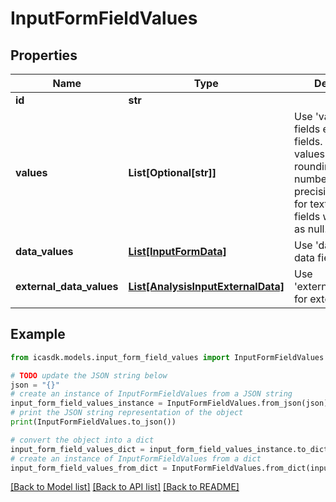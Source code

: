 # InputFormFieldValues


## Properties

Name | Type | Description | Notes
------------ | ------------- | ------------- | -------------
**id** | **str** |  | 
**values** | **List[Optional[str]]** | Use &#39;values&#39; for all fields except data fields. Use string values to avoid rounding of numbers with a high precision. &#39;&#39; values for textbox type fields will be treated as null. | [optional] 
**data_values** | [**List[InputFormData]**](InputFormData.md) | Use &#39;dataValues&#39; for data fields. | [optional] 
**external_data_values** | [**List[AnalysisInputExternalData]**](AnalysisInputExternalData.md) | Use &#39;externalDataValues&#39; for external data | [optional] 

## Example

```python
from icasdk.models.input_form_field_values import InputFormFieldValues

# TODO update the JSON string below
json = "{}"
# create an instance of InputFormFieldValues from a JSON string
input_form_field_values_instance = InputFormFieldValues.from_json(json)
# print the JSON string representation of the object
print(InputFormFieldValues.to_json())

# convert the object into a dict
input_form_field_values_dict = input_form_field_values_instance.to_dict()
# create an instance of InputFormFieldValues from a dict
input_form_field_values_from_dict = InputFormFieldValues.from_dict(input_form_field_values_dict)
```
[[Back to Model list]](../README.md#documentation-for-models) [[Back to API list]](../README.md#documentation-for-api-endpoints) [[Back to README]](../README.md)


